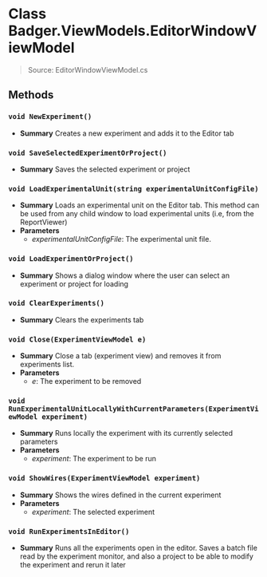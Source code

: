 # Class Badger.ViewModels.EditorWindowViewModel
> Source: EditorWindowViewModel.cs
## Methods
### ``void NewExperiment()``
* **Summary**
  Creates a new experiment and adds it to the Editor tab
### ``void SaveSelectedExperimentOrProject()``
* **Summary**
  Saves the selected experiment or project
### ``void LoadExperimentalUnit(string experimentalUnitConfigFile)``
* **Summary**
  Loads an experimental unit on the Editor tab. This method can be used from any child window to load experimental units (i.e, from the ReportViewer)
* **Parameters**
  * _experimentalUnitConfigFile_: The experimental unit file.
### ``void LoadExperimentOrProject()``
* **Summary**
  Shows a dialog window where the user can select an experiment or project for loading
### ``void ClearExperiments()``
* **Summary**
  Clears the experiments tab
### ``void Close(ExperimentViewModel e)``
* **Summary**
  Close a tab (experiment view) and removes it from experiments list.
* **Parameters**
  * _e_: The experiment to be removed
### ``void RunExperimentalUnitLocallyWithCurrentParameters(ExperimentViewModel experiment)``
* **Summary**
  Runs locally the experiment with its currently selected parameters
* **Parameters**
  * _experiment_: The experiment to be run
### ``void ShowWires(ExperimentViewModel experiment)``
* **Summary**
  Shows the wires defined in the current experiment
* **Parameters**
  * _experiment_: The selected experiment
### ``void RunExperimentsInEditor()``
* **Summary**
  Runs all the experiments open in the editor. Saves a batch file read by the experiment monitor, and also a project to be able to modify the experiment and rerun it later
